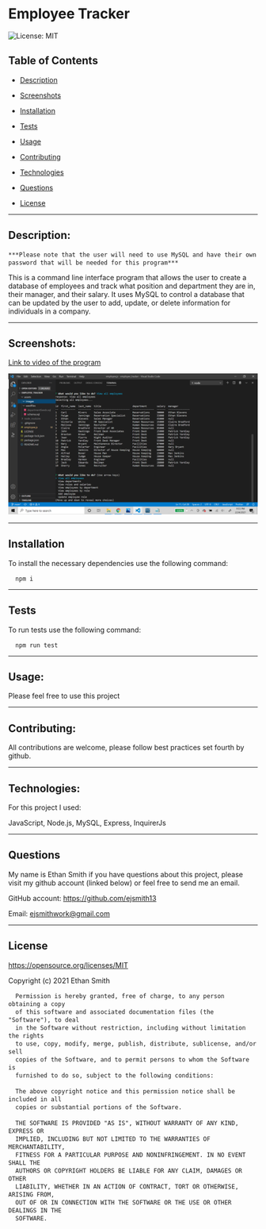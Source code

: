 


# Employee Tracker

  ![License: MIT](https://img.shields.io/badge/License-MIT-yellow.svg)

  ## Table of Contents

  * [Description](#description)

  * [Screenshots](#screenshots)

  * [Installation](#installation)

  * [Tests](#tests)

  * [Usage](#usage)

  * [Contributing](#contributing)

  * [Technologies](#technologies)

  * [Questions](#questions)

  * [License](#license)

  
--------------------------------------

  ## Description:

    ***Please note that the user will need to use MySQL and have their own password that will be needed for this program***

  This is a command line interface program that allows the user to create a database of employees and track what position and department they are in, their manager, and their salary. It uses MySQL to control a database that can be updated by the user to add, update, or delete information for individuals in a company. 


  
--------------------------------------

  ## Screenshots:
[Link to video of the program](https://drive.google.com/file/d/1P_dXHcGgEsquQMNKHvdHq5A_K0AEsBz-/view)

![screenshot of program](assets/images/screenshot_employee_tracker.png)

  

  
--------------------------------------

  ## Installation

  To install the necessary dependencies use the following command:
  
      npm i
  
  
--------------------------------------

  ## Tests

  To run tests use the following command:
  
      npm run test
  
  
--------------------------------------

  ## Usage:


  Please feel free to use this project


  
--------------------------------------

  ## Contributing:


  All contributions are welcome, please follow best practices set fourth by github.


  
--------------------------------------

 
  ## Technologies:
  For this project I used:


   JavaScript, Node.js, MySQL, Express, InquirerJs

  
  
--------------------------------------

  ## Questions

  My name is Ethan Smith if you have questions about this project, please visit my github account (linked below) or feel free to send me an email.

  GitHub account: https://github.com/ejsmith13

  Email: ejsmithwork@gmail.com

  
--------------------------------------

  ## License

  https://opensource.org/licenses/MIT

  Copyright (c) 2021 Ethan Smith

      Permission is hereby granted, free of charge, to any person obtaining a copy
      of this software and associated documentation files (the "Software"), to deal
      in the Software without restriction, including without limitation the rights
      to use, copy, modify, merge, publish, distribute, sublicense, and/or sell
      copies of the Software, and to permit persons to whom the Software is
      furnished to do so, subject to the following conditions:
      
      The above copyright notice and this permission notice shall be included in all
      copies or substantial portions of the Software.
      
      THE SOFTWARE IS PROVIDED "AS IS", WITHOUT WARRANTY OF ANY KIND, EXPRESS OR
      IMPLIED, INCLUDING BUT NOT LIMITED TO THE WARRANTIES OF MERCHANTABILITY,
      FITNESS FOR A PARTICULAR PURPOSE AND NONINFRINGEMENT. IN NO EVENT SHALL THE
      AUTHORS OR COPYRIGHT HOLDERS BE LIABLE FOR ANY CLAIM, DAMAGES OR OTHER
      LIABILITY, WHETHER IN AN ACTION OF CONTRACT, TORT OR OTHERWISE, ARISING FROM,
      OUT OF OR IN CONNECTION WITH THE SOFTWARE OR THE USE OR OTHER DEALINGS IN THE
      SOFTWARE.

